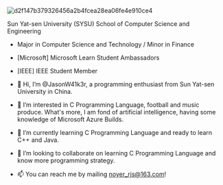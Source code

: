 
![d2f147b379326456a2b4fcea28ea06fe4e910ce4]([https://github.com/JasonW41k3r/README.md/assets/118796697/50d34ca2-e89d-4b16-8c3a-6e341a0d795d](https://github.com/JasonW41k3r/README.md/blob/main/28572.png))

Sun Yat-sen University (SYSU) School of Computer Science and Engineering
- Major in Computer Science and Technology / Minor in Finance
- [Microsoft] Microsoft Learn Student Ambassadors
- [IEEE] IEEE Student Member

- 👋 Hi, I’m @JasonW41k3r, a programming enthusiast from Sun Yat-sen University in China.
- 👀 I’m interested in C Programming Language, football and music produce. What's more, I am fond of artificial intelligence, having some knowledge of Microsoft Azure Builds.
- 🌱 I’m currently learning C Programming Language and ready to learn C++ and Java.
- 💞️ I’m looking to collaborate on learning C Programming Language and know more programming strategy.
- 📫 You can reach me by mailing noyer_rjs@163.com!

<!---
JasonW41k3r/JasonW41k3r is a ✨ special ✨ repository because its `README.md` (this file) appears on your GitHub profile.
You can click the Preview link to take a look at your changes.
--->
